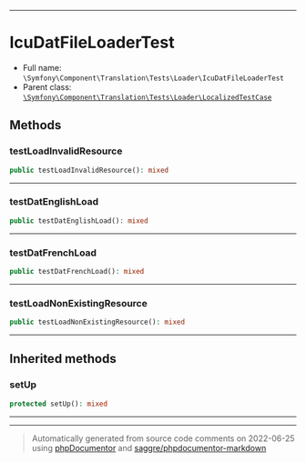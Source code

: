 ***

# IcuDatFileLoaderTest





* Full name: `\Symfony\Component\Translation\Tests\Loader\IcuDatFileLoaderTest`
* Parent class: [`\Symfony\Component\Translation\Tests\Loader\LocalizedTestCase`](./LocalizedTestCase.md)




## Methods


### testLoadInvalidResource



```php
public testLoadInvalidResource(): mixed
```











***

### testDatEnglishLoad



```php
public testDatEnglishLoad(): mixed
```











***

### testDatFrenchLoad



```php
public testDatFrenchLoad(): mixed
```











***

### testLoadNonExistingResource



```php
public testLoadNonExistingResource(): mixed
```











***


## Inherited methods


### setUp



```php
protected setUp(): mixed
```











***


***
> Automatically generated from source code comments on 2022-06-25 using [phpDocumentor](http://www.phpdoc.org/) and [saggre/phpdocumentor-markdown](https://github.com/Saggre/phpDocumentor-markdown)
